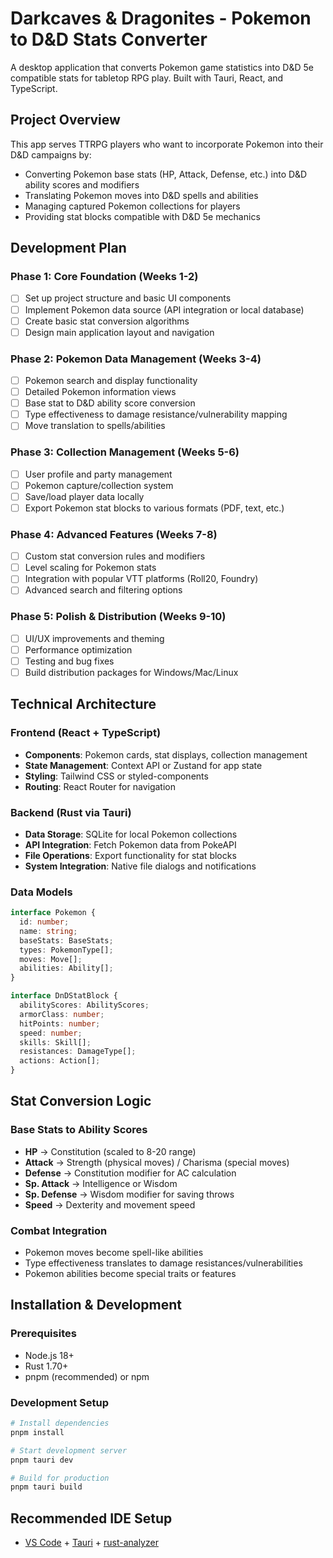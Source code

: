 # Darkcaves & Dragonites - Pokemon to D&D Stats Converter

A desktop application that converts Pokemon game statistics into D&D 5e compatible stats for tabletop RPG play. Built with Tauri, React, and TypeScript.

## Project Overview

This app serves TTRPG players who want to incorporate Pokemon into their D&D campaigns by:
- Converting Pokemon base stats (HP, Attack, Defense, etc.) into D&D ability scores and modifiers
- Translating Pokemon moves into D&D spells and abilities
- Managing captured Pokemon collections for players
- Providing stat blocks compatible with D&D 5e mechanics

## Development Plan

### Phase 1: Core Foundation (Weeks 1-2)
- [ ] Set up project structure and basic UI components
- [ ] Implement Pokemon data source (API integration or local database)
- [ ] Create basic stat conversion algorithms
- [ ] Design main application layout and navigation

### Phase 2: Pokemon Data Management (Weeks 3-4)
- [ ] Pokemon search and display functionality
- [ ] Detailed Pokemon information views
- [ ] Base stat to D&D ability score conversion
- [ ] Type effectiveness to damage resistance/vulnerability mapping
- [ ] Move translation to spells/abilities

### Phase 3: Collection Management (Weeks 5-6)
- [ ] User profile and party management
- [ ] Pokemon capture/collection system
- [ ] Save/load player data locally
- [ ] Export Pokemon stat blocks to various formats (PDF, text, etc.)

### Phase 4: Advanced Features (Weeks 7-8)
- [ ] Custom stat conversion rules and modifiers
- [ ] Level scaling for Pokemon stats
- [ ] Integration with popular VTT platforms (Roll20, Foundry)
- [ ] Advanced search and filtering options

### Phase 5: Polish & Distribution (Weeks 9-10)
- [ ] UI/UX improvements and theming
- [ ] Performance optimization
- [ ] Testing and bug fixes
- [ ] Build distribution packages for Windows/Mac/Linux

## Technical Architecture

### Frontend (React + TypeScript)
- **Components**: Pokemon cards, stat displays, collection management
- **State Management**: Context API or Zustand for app state
- **Styling**: Tailwind CSS or styled-components
- **Routing**: React Router for navigation

### Backend (Rust via Tauri)
- **Data Storage**: SQLite for local Pokemon collections
- **API Integration**: Fetch Pokemon data from PokeAPI
- **File Operations**: Export functionality for stat blocks
- **System Integration**: Native file dialogs and notifications

### Data Models
```typescript
interface Pokemon {
  id: number;
  name: string;
  baseStats: BaseStats;
  types: PokemonType[];
  moves: Move[];
  abilities: Ability[];
}

interface DnDStatBlock {
  abilityScores: AbilityScores;
  armorClass: number;
  hitPoints: number;
  speed: number;
  skills: Skill[];
  resistances: DamageType[];
  actions: Action[];
}
```

## Stat Conversion Logic

### Base Stats to Ability Scores
- **HP** → Constitution (scaled to 8-20 range)
- **Attack** → Strength (physical moves) / Charisma (special moves)
- **Defense** → Constitution modifier for AC calculation
- **Sp. Attack** → Intelligence or Wisdom
- **Sp. Defense** → Wisdom modifier for saving throws
- **Speed** → Dexterity and movement speed

### Combat Integration
- Pokemon moves become spell-like abilities
- Type effectiveness translates to damage resistances/vulnerabilities
- Pokemon abilities become special traits or features

## Installation & Development

### Prerequisites
- Node.js 18+
- Rust 1.70+
- pnpm (recommended) or npm

### Development Setup
```bash
# Install dependencies
pnpm install

# Start development server
pnpm tauri dev

# Build for production
pnpm tauri build
```

## Recommended IDE Setup

- [VS Code](https://code.visualstudio.com/) + [Tauri](https://marketplace.visualstudio.com/items?itemName=tauri-apps.tauri-vscode) + [rust-analyzer](https://marketplace.visualstudio.com/items?itemName=rust-lang.rust-analyzer)
